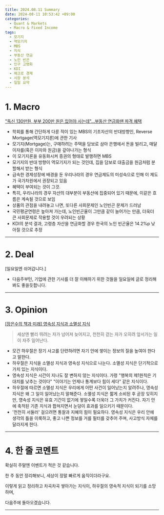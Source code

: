 ```yaml
---
title: 2024.08.11 Summary
date: 2024-08-11 10:53:42 +09:00
categories:
  - Quant & Markets
  - Macro & Fixed Income
tags:
  - 모기지
  - 역모기지
  - MBS
  - 지식
  - 부동산 연금
  - 노인 빈곤
  - 인구 고령화
  - KDI
  - 매크로 경제
  - 시장 분석
  - 일일 요약
---
```


# 1. Macro

["독신 130만원, 부부 200만 원은 있어야 사는데"...부동산 연금화땐 파격 혜택](https://www.mk.co.kr/news/economy/11087512)

- 학회를 통해 간단하게 다룬 적이 있는 MBS의 기초자산의 반대방향인, Reverse Mortgage(역모기지론)에 관한 기사
- 모기지(Mortgage)는, 구매하려는 주택을 담보로 삼아 은행에서 돈을 빌리고, 매달 이자를(혹은 이자와 원금)을 갚아나가는 형식
- 이 모기지론을 유동화시켜 증권의 형태로 발행하면 MBS
- 모기지의 반대 방향이 역모기지가 되는 것인데, 집을 담보로 대출금을 원금처럼 분할해서 받는 형식
- 급속한 경제성장에 배경을 둔 우리나라의 경우 연금제도의 미성숙으로 인해 이 제도가 국가차원에서 권장되고 있음
- 혜택이 부여되는 것이 그것.
- 특히, 우리나라의 경우 자산의 대부분이 부동산에 집중되어 있기 때문에, 이같은 흐름은 계속될 것으로 보임
- 상품의 관점을 내려놓고 나면, 또다른 사회문제인 노인빈곤 문제가 드러남
- 국민평균연령은 높아져 가는데, 노인빈곤율이 그만큼 같이 늘어가는 만큼, 더욱더 큰 사회문제로 작용할 것이 우려되는 상황
- KDI의 분석 결과, 고령층 자산을 연금화할 경우 한국의 노인 빈곤율은 14.2%p 낮아질 것으로 추정

---

# 2. Deal

[일요일엔 쉬어갑니다.]
- 다음주부턴, 기업에 관한 기사를 더 잘 이해하기 위한 것들을 일요일에 글로 정리해봐도 좋을듯합니다.

---

# 3. Opinion

[[장은수의 책과 미래] 영속성 지식과 소멸성 지식](https://www.mk.co.kr/news/contributors/11083704)

> 세상엔 빨리 뛰려는 자가 넘어져 늦어지고, 천천히 걷는 자가 오히려 앞서가는 일이 자주 일어난다.

- 모건 하우절은 장기 사고를 단련하려면 자기 안에 쌓이는 정보의 질을 높여야 한다고 말한다.
- 하우절은 지식을 소멸성 지식과 영속성 지식으로 나눈다. 소멸성 지식은 단기적으로 가치 있는 지식이다.
- 영속성 지식은 시간이 지나도 잘 변하지 않는 지식이다. 가령 "행복의 제1원칙은 기대치를 낮추는 것이다" "이야기는 언제나 통계보다 힘이 세다" 같은 지식이다.
- 하우절에 따르면 소멸성 지식은 우리에게 어떤 사건이 일어났는지 알려주나, 영속성 지식은 왜 그 일이 일어났는지 말해준다. 소멸성 지식은 짧게 소비된 후 곧장 잊히지만, 영속성 지식은 유효 기간이 없기에 쌓일수록 더욱더 그 가치가 커진다. 자기 안에 축적된 기존 지식과 합쳐지면서 눈덩이 효과를 일으키기 때문이다.
- '천천히 서둘러' 걸으려면 통찰과 지혜의 힘이 필요하다. 영속성 지식은 우리 안에 생각의 틀을 이룩하고, 좋고 나쁜 정보를 거를 필터를 갖추어 주며, 사고방식 자체를 달라지게 한다.

---

# 4. 한 줄 코멘트

확실히 주말엔 이벤트가 적은 것 같습니다.

한 주 동안 정리해보니, 세상이 정말 빠르게 움직이더라구요.

이렇게 읽고 정리하고 차곡차곡 쌓아가는 지식이, 하우절의 영속적 지식이 되기를 소망하며,

다음주에 돌아오겠습니다.

---